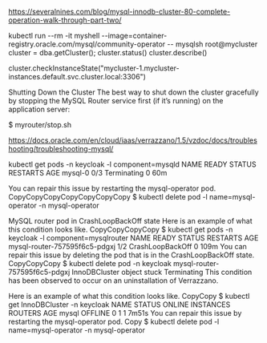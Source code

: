 <https://severalnines.com/blog/mysql-innodb-cluster-80-complete-operation-walk-through-part-two/>

kubectl run --rm -it myshell --image=container-registry.oracle.com/mysql/community-operator -- mysqlsh root@mycluster
cluster = dba.getCluster();
cluster.status()
cluster.describe()

cluster.checkInstanceState("mycluster-1.mycluster-instances.default.svc.cluster.local:3306")

Shutting Down the Cluster
The best way to shut down the cluster gracefully by stopping the MySQL Router service first (if it’s running) on the application server:

$ myrouter/stop.sh

<https://docs.oracle.com/en/cloud/iaas/verrazzano/1.5/vzdoc/docs/troubleshooting/troubleshooting-mysql/>

kubectl get pods -n keycloak -l component=mysqld
NAME      READY   STATUS        RESTARTS   AGE
mysql-0   0/3     Terminating   0          60m

You can repair this issue by restarting the mysql-operator pod.
CopyCopyCopyCopyCopyCopyCopy
$ kubectl delete pod -l name=mysql-operator -n mysql-operator

MySQL router pod in CrashLoopBackOff state
Here is an example of what this condition looks like.
CopyCopyCopyCopy
$ kubectl get pods -n keycloak -l component=mysqlrouter
NAME                            READY   STATUS             RESTARTS   AGE
mysql-router-757595f6c5-pdgxj   1/2     CrashLoopBackOff   0          109m
You can repair this issue by deleting the pod that is in the CrashLoopBackOff state.
CopyCopyCopy
$ kubectl delete pod -n keycloak mysql-router-757595f6c5-pdgxj
InnoDBCluster object stuck Terminating
This condition has been observed to occur on an uninstallation of Verrazzano.

Here is an example of what this condition looks like.
CopyCopy
$ kubectl get InnoDBCluster -n keycloak
NAME    STATUS    ONLINE   INSTANCES   ROUTERS   AGE
mysql   OFFLINE   0        1           1         7m51s
You can repair this issue by restarting the mysql-operator pod.
Copy
$ kubectl delete pod -l name=mysql-operator -n mysql-operator
